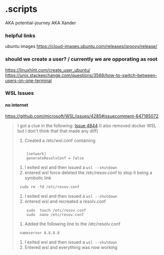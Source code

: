 # .scripts
AKA potential-journey AKA Xander

### helpful links
ubuntu images
https://cloud-images.ubuntu.com/releases/groovy/release/

### should we create a user? / currently we are opporating as root
https://linuxhint.com/create_user_ubuntu/
https://unix.stackexchange.com/questions/3568/how-to-switch-between-users-on-one-terminal

### WSL Issues
#### no internet
https://github.com/microsoft/WSL/issues/4285#issuecomment-647185072
> I got a clue in the following: [Issue 4844](https://github.com/microsoft/WSL/issues/4844)
> (I also removed docker WSL but I don't think that that made any diff)
> 
> 1. Created a /etc/wsl.conf containing
> 
> ```
> 
>     [network]
>     generateResolvConf = false
> ```
> 
> 1. I exited wsl and then issued a `wsl --shutdown`
> 2. entered wsl force deleted the /etc/resov.conf to stop it being a symbolic  link
> 
> ` sudo rm -fd /etc/resov.conf`
> 
> 1. I exited wsl and then issued a `wsl --shutdown`
> 2. entered wsl  and recreated a resolv.conf
> 
> ```
>     sudo  touch /etc/resov.conf
>     sudo  nano /etc/resov.conf
> ```
> 
> 1. Added the following line to the /etc/resolv.conf
> 
> ` nameserver 8.8.8.8`
> 
> 1. I exited wsl and then issued a `wsl --shutdown`
> 2. Entered wsl and everything was now working


